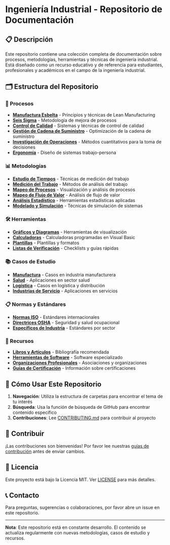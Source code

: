 # Ingeniería Industrial - Repositorio de Documentación

## 📋 Descripción

Este repositorio contiene una colección completa de documentación sobre procesos, metodologías, herramientas y técnicas de ingeniería industrial. Está diseñado como un recurso educativo y de referencia para estudiantes, profesionales y académicos en el campo de la ingeniería industrial.

## 🗂️ Estructura del Repositorio

### 📁 Procesos
- **[Manufactura Esbelta](./procesos/manufactura-esbelta/)** - Principios y técnicas de Lean Manufacturing
- **[Seis Sigma](./procesos/seis-sigma/)** - Metodología de mejora de procesos
- **[Control de Calidad](./procesos/control-de-calidad/)** - Sistemas y técnicas de control de calidad
- **[Gestión de Cadena de Suministro](./procesos/gestion-cadena-suministro/)** - Optimización de la cadena de suministro
- **[Investigación de Operaciones](./procesos/investigacion-operaciones/)** - Métodos cuantitativos para la toma de decisiones
- **[Ergonomía](./procesos/ergonomia/)** - Diseño de sistemas trabajo-persona

### 📊 Metodologías
- **[Estudio de Tiempos](./metodologias/estudio-de-tiempos/)** - Técnicas de medición del trabajo
- **[Medición del Trabajo](./metodologias/medicion-del-trabajo/)** - Métodos de análisis del trabajo
- **[Mapeo de Procesos](./metodologias/mapeo-de-procesos/)** - Visualización y análisis de procesos
- **[Mapeo de Flujo de Valor](./metodologias/mapeo-flujo-valor/)** - Análisis de flujo de valor
- **[Análisis Estadístico](./metodologias/analisis-estadistico/)** - Herramientas estadísticas aplicadas
- **[Modelado y Simulación](./metodologias/modelado-simulacion/)** - Técnicas de simulación de sistemas

### 🛠️ Herramientas
- **[Gráficos y Diagramas](./herramientas/graficos-y-diagramas/)** - Herramientas de visualización
- **[Calculadoras](./herramientas/calculadoras/)** - Calculadoras programadas en Visual Basic
- **[Plantillas](./herramientas/plantillas/)** - Plantillas y formatos
- **[Listas de Verificación](./herramientas/listas-verificacion/)** - Checklists y guías rápidas

### 📚 Casos de Estudio
- **[Manufactura](./casos-de-estudio/manufactura/)** - Casos en industria manufacturera
- **[Salud](./casos-de-estudio/salud/)** - Aplicaciones en sector salud
- **[Logística](./casos-de-estudio/logistica/)** - Casos en logística y distribución
- **[Industrias de Servicio](./casos-de-estudio/industrias-servicio/)** - Aplicaciones en servicios

### 📋 Normas y Estándares
- **[Normas ISO](./normas/normas-iso/)** - Estándares internacionales
- **[Directrices OSHA](./normas/directrices-osha/)** - Seguridad y salud ocupacional
- **[Específicos de Industria](./normas/especificos-industria/)** - Estándares por sector

### 📖 Recursos
- **[Libros y Artículos](./recursos/libros-y-articulos/)** - Bibliografía recomendada
- **[Herramientas de Software](./recursos/herramientas-software/)** - Software especializado
- **[Organizaciones Profesionales](./recursos/organizaciones-profesionales/)** - Asociaciones y organizaciones
- **[Guías de Certificación](./recursos/guias-certificacion/)** - Información sobre certificaciones

## 🚀 Cómo Usar Este Repositorio

1. **Navegación**: Utiliza la estructura de carpetas para encontrar el tema de tu interés
2. **Búsqueda**: Usa la función de búsqueda de GitHub para encontrar contenido específico
3. **Contribuciones**: Lee [CONTRIBUTING.md](./CONTRIBUTING.md) para contribuir al proyecto

## 🤝 Contribuir

¡Las contribuciones son bienvenidas! Por favor lee nuestras [guías de contribución](./CONTRIBUTING.md) antes de enviar cambios.

## 📄 Licencia

Este proyecto está bajo la Licencia MIT. Ver [LICENSE](./LICENSE) para más detalles.

## 📞 Contacto

Para preguntas, sugerencias o colaboraciones, por favor abre un issue en este repositorio.

---

**Nota**: Este repositorio está en constante desarrollo. El contenido se actualiza regularmente con nuevas metodologías, casos de estudio y recursos.
